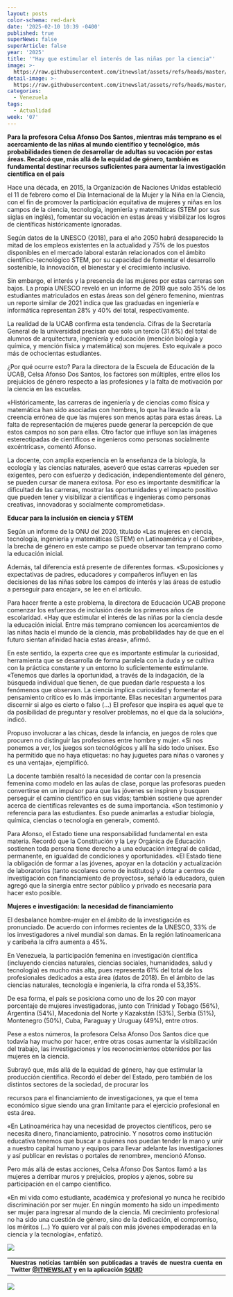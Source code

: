 ```yaml
---
layout: posts
color-schema: red-dark
date: '2025-02-10 10:39 -0400'
published: true
superNews: false
superArticle: false
year: '2025'
title: '"Hay que estimular el interés de las niñas por la ciencia"'
image: >-
  https://raw.githubusercontent.com/itnewslat/assets/refs/heads/master/img/540x320/niñas-p.jpg
detail-image: >-
  https://raw.githubusercontent.com/itnewslat/assets/refs/heads/master/img/1024x680/niñas-g.jpg
categories:
  - Venezuela
tags:
  - Actualidad
week: '07'
---
```

**Para la profesora Celsa Afonso Dos Santos, mientras más temprano es el acercamiento de las niñas al mundo científico y tecnológico, más probabilidades tienen de desarrollar de adultas su vocación por estas áreas. Recalcó que, más allá de la equidad de género, también es fundamental destinar recursos suficientes para aumentar la investigación científica en el país**

Hace una década, en 2015, la Organización de Naciones Unidas estableció el 11 de febrero como el Día Internacional de la Mujer y la Niña en la Ciencia, con el fin de promover la participación equitativa de mujeres y niñas en los campos de la ciencia, tecnología, ingeniería y matemáticas (STEM por sus siglas en inglés), fomentar su vocación en estas áreas y visibilizar los logros de científicas históricamente ignoradas.

Según datos de la UNESCO (2018), para el año 2050 habrá desaparecido la mitad de los empleos existentes en la actualidad y 75% de los puestos disponibles en el mercado laboral estarán relacionados con el ámbito científico-tecnológico STEM, por su capacidad de fomentar el desarrollo sostenible, la innovación, el bienestar y el crecimiento inclusivo.

Sin embargo, el interés y la presencia de las mujeres por estas carreras son bajos. La propia UNESCO reveló en un informe de 2019 que solo 35% de los estudiantes matriculados en estas áreas son del género femenino, mientras un reporte similar de 2021 indica que las graduadas en ingeniería e informática representan 28% y 40% del total, respectivamente.

La realidad de la UCAB confirma esta tendencia. Cifras de la Secretaría General de la universidad precisan que solo un tercio (31.6%) del total de alumnos de arquitectura, ingeniería y educación (mención biología y química, y mención física y matemática) son mujeres. Esto equivale a poco más de ochocientas estudiantes.

¿Por qué ocurre esto? Para la directora de la Escuela de Educación de la UCAB, Celsa Afonso Dos Santos, los factores son múltiples, entre ellos los prejuicios de género respecto a las profesiones y la falta de motivación por la ciencia en las escuelas.

«Históricamente, las carreras de ingeniería y de ciencias como física y matemática han sido asociadas con hombres, lo que ha llevado a la creencia errónea de que las mujeres son menos aptas para estas áreas. La falta de representación de mujeres puede generar la percepción de que estos campos no son para ellas. Otro factor que influye son las imágenes estereotipadas de científicos e ingenieros como personas socialmente excéntricas», comentó Afonso.

La docente, con amplia experiencia en la enseñanza de la biología, la ecología y las ciencias naturales, aseveró que estas carreras «pueden ser exigentes, pero con esfuerzo y dedicación, independientemente del género, se pueden cursar de manera exitosa. Por eso es importante desmitificar la dificultad de las carreras, mostrar las oportunidades y el impacto positivo que pueden tener y visibilizar a científicas e ingenieras como personas creativas, innovadoras y socialmente comprometidas».

**Educar para la inclusión en ciencia y STEM**

Según un informe de la ONU del 2020, titulado «Las mujeres en ciencia, tecnología, ingeniería y matemáticas (STEM) en Latinoamérica y el Caribe», la brecha de género en este campo se puede observar tan temprano como la educación inicial.

Además, tal diferencia está presente de diferentes formas. «Suposiciones y expectativas de padres, educadores y compañeros influyen en las decisiones de las niñas sobre los campos de interés y las áreas de estudio a perseguir para encajar», se lee en el artículo.

Para hacer frente a este problema, la directora de Educación UCAB propone comenzar los esfuerzos de inclusión desde los primeros años de escolaridad. «Hay que estimular el interés de las niñas por la ciencia desde la educación inicial. Entre más temprano comiencen los acercamientos de las niñas hacia el mundo de la ciencia, más probabilidades hay de que en el futuro sientan afinidad hacia estas áreas», afirmó.

En este sentido, la experta cree que es importante estimular la curiosidad, herramienta que se desarrolla de forma paralela con la duda y se cultiva con la práctica constante y un entorno lo suficientemente estimulante. «Tenemos que darles la oportunidad, a través de la indagación, de la búsqueda individual que tienen, de que puedan darle respuesta a los fenómenos que observan. La ciencia implica curiosidad y fomentar el pensamiento crítico es lo más importante. Ellas necesitan argumentos para discernir si algo es cierto o falso (…) El profesor que inspira es aquel que te da posibilidad de preguntar y resolver problemas, no el que da la solución», indicó.

Propuso involucrar a las chicas, desde la infancia, en juegos de roles que procuren no distinguir las profesiones entre hombre y mujer. «Si nos ponemos a ver, los juegos son tecnológicos y allí ha sido todo unisex. Eso ha permitido que no haya etiquetas: no hay juguetes para niñas o varones y es una ventaja», ejemplificó.

La docente también resaltó la necesidad de contar con la presencia femenina como modelo en las aulas de clase, porque las profesoras pueden convertirse en un impulsor para que las jóvenes se inspiren y busquen perseguir el camino científico en sus vidas; también sostiene que aprender acerca de científicas relevantes es de suma importancia. «Son testimonio y referencia para las estudiantes. Eso puede animarlas a estudiar biología, química, ciencias o tecnología en general», comentó.

Para Afonso, el Estado tiene una responsabilidad fundamental en esta materia. Recordó que la Constitución y la Ley Orgánica de Educación sostienen toda persona tiene derecho a una educación integral de calidad, permanente, en igualdad de condiciones y oportunidades. «El Estado tiene la obligación de formar a las jóvenes, apoyar en la dotación y actualización de laboratorios (tanto escolares como de institutos) y dotar a centros de investigación con financiamiento de proyectos», señaló la educadora, quien agregó que la sinergia entre sector público y privado es necesaria para hacer esto posible.

**Mujeres e investigación: la necesidad de financiamiento**

El desbalance hombre-mujer en el ámbito de la investigación es pronunciado. De acuerdo con informes recientes de la UNESCO, 33% de los investigadores a nivel mundial son damas. En la región latinoamericana y caribeña la cifra aumenta a 45%.

En Venezuela, la participación femenina en investigación científica (incluyendo ciencias naturales, ciencias sociales, humanidades, salud y tecnología) es mucho más alta, pues representa 61% del total de los profesionales dedicados a esta área (datos de 2018). En el ámbito de las ciencias naturales, tecnología e ingeniería, la cifra ronda el 53,35%.

De esa forma, el país se posiciona como uno de los 20 con mayor porcentaje de mujeres investigadoras, junto con Trinidad y Tobago (56%), Argentina (54%), Macedonia del Norte y Kazakstán (53%), Serbia (51%), Montenegro (50%), Cuba, Paraguay y Uruguay (49%), entre otros.

Pese a estos números, la profesora Celsa Afonso Dos Santos dice que todavía hay mucho por hacer, entre otras cosas aumentar la visibilización del trabajo, las investigaciones y los reconocimientos obtenidos por las mujeres en la ciencia.

Subrayó que, más allá de la equidad de género, hay que estimular la producción científica. Recordó el deber del Estado, pero también de los distintos sectores de la sociedad, de procurar los

recursos para el financiamiento de investigaciones, ya que el tema económico sigue siendo una gran limitante para el ejercicio profesional en esta área.

«En Latinoamérica hay una necesidad de proyectos científicos, pero se necesita dinero, financiamiento, patrocinio. Y nosotros como institución educativa tenemos que buscar a quienes nos puedan tender la mano y unir a nuestro capital humano y equipos para llevar adelante las investigaciones y así publicar en revistas o portales de renombre», mencionó Afonso.

Pero más allá de estas acciones, Celsa Afonso Dos Santos llamó a las mujeres a derribar muros y prejuicios, propios y ajenos, sobre su participación en el campo científico.

«En mi vida como estudiante, académica y profesional yo nunca he recibido discriminación por ser mujer. En ningún momento ha sido un impedimento ser mujer para ingresar al mundo de la ciencia. Mi crecimiento profesional no ha sido una cuestión de género, sino de la dedicación, el compromiso, los méritos (…) Yo quiero ver al país con más jóvenes empoderadas en la ciencia y la tecnología«, enfatizó.

![](https://raw.githubusercontent.com/itnewslat/assets/refs/heads/master/img/540x320/niñas-p.jpg)

<table style="height: 42px;" width="569">
<tbody>
<tr>
<td style="text-align: justify;"><sub><strong>Nuestras noticias también son publicadas a través de nuestra cuenta en Twitter <a href="https://twitter.com/itnewslat?lang=es">@ITNEWSLAT</a> y en la aplicación <a href="https://squidapp.co/en/">SQUID</a></strong></sub></td>
</tr>
</tbody>
</table>

<img src="https://tracker.metricool.com/c3po.jpg?hash=56f88a41e39ab42c063cc51676587a04"/>